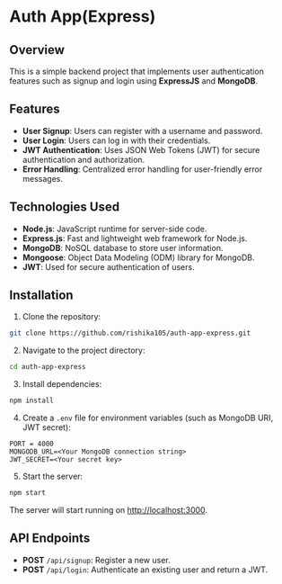 
# Auth App(Express)

## Overview
This is a simple backend project that implements user authentication features such as signup and login using **ExpressJS** and **MongoDB**.

## Features
- **User Signup**: Users can register with a username and password.
- **User Login**: Users can log in with their credentials.
- **JWT Authentication**: Uses JSON Web Tokens (JWT) for secure authentication and authorization.
- **Error Handling**: Centralized error handling for user-friendly error messages.
  
## Technologies Used
- **Node.js**: JavaScript runtime for server-side code.
- **Express.js**: Fast and lightweight web framework for Node.js.
- **MongoDB**: NoSQL database to store user information.
- **Mongoose**: Object Data Modeling (ODM) library for MongoDB.
- **JWT**: Used for secure authentication of users.

## Installation

1. Clone the repository:

```bash
git clone https://github.com/rishika105/auth-app-express.git
```

2. Navigate to the project directory:

```bash
cd auth-app-express
```

3. Install dependencies:

```bash
npm install
```

4. Create a `.env` file for environment variables (such as MongoDB URI, JWT secret):

```
PORT = 4000
MONGODB_URL=<Your MongoDB connection string>
JWT_SECRET=<Your secret key>
```

5. Start the server:

```bash
npm start
```

The server will start running on [http://localhost:3000](http://localhost:3000).

## API Endpoints

- **POST** `/api/signup`: Register a new user.
- **POST** `/api/login`: Authenticate an existing user and return a JWT.
  
